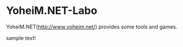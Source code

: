 YoheiM.NET-Labo
===============

YoheiM.NET(http://www.yoheim.net/) provides some tools and games.

sample text!

